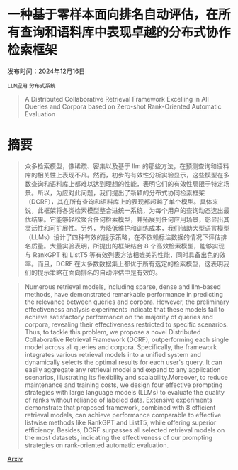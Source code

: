 # 一种基于零样本面向排名自动评估，在所有查询和语料库中表现卓越的分布式协作检索框架

发布时间：2024年12月16日

`LLM应用` `分布式系统`

> A Distributed Collaborative Retrieval Framework Excelling in All Queries and Corpora based on Zero-shot Rank-Oriented Automatic Evaluation

# 摘要

> 众多检索模型，像稀疏、密集以及基于 llm 的那些方法，在预测查询和语料库的相关性上表现不凡。然而，初步的有效性分析实验显示，这些模型在多数查询和语料库上都难以达到理想的性能，表明它们的有效性局限于特定场景。所以，为应对此问题，我们提出了新颖的分布式协同检索框架（DCRF），其在所有查询和语料库上的表现都超越了单个模型。具体来说，此框架将各类检索模型整合进统一系统，为每个用户的查询动态选出最优结果。它能够轻松聚合任何检索模型，并拓展到任何应用场景，彰显出其灵活性和可扩展性。另外，为降低维护和训练成本，我们借助大型语言模型（LLMs）设计了四种有效的提示策略，在不依赖标注数据的情况下评估排名质量。大量实验表明，所提出的框架结合 8 个高效检索模型，能够实现与 RankGPT 和 ListT5 等有效列表方法相媲美的性能，同时具备出色的效率。而且，DCRF 在大多数数据集上都优于所有选定的检索模型，这表明我们的提示策略在面向排名的自动评估中是有效的。

> Numerous retrieval models, including sparse, dense and llm-based methods, have demonstrated remarkable performance in predicting the relevance between queries and corpora. However, the preliminary effectiveness analysis experiments indicate that these models fail to achieve satisfactory performance on the majority of queries and corpora, revealing their effectiveness restricted to specific scenarios. Thus, to tackle this problem, we propose a novel Distributed Collaborative Retrieval Framework (DCRF), outperforming each single model across all queries and corpora. Specifically, the framework integrates various retrieval models into a unified system and dynamically selects the optimal results for each user's query. It can easily aggregate any retrieval model and expand to any application scenarios, illustrating its flexibility and scalability.Moreover, to reduce maintenance and training costs, we design four effective prompting strategies with large language models (LLMs) to evaluate the quality of ranks without reliance of labeled data. Extensive experiments demonstrate that proposed framework, combined with 8 efficient retrieval models, can achieve performance comparable to effective listwise methods like RankGPT and ListT5, while offering superior efficiency. Besides, DCRF surpasses all selected retrieval models on the most datasets, indicating the effectiveness of our prompting strategies on rank-oriented automatic evaluation.

[Arxiv](https://arxiv.org/abs/2412.11832)